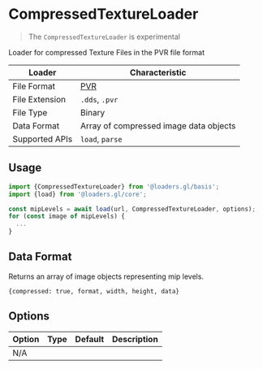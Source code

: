 # CompressedTextureLoader

> The `CompressedTextureLoader` is experimental

Loader for compressed Texture Files in the PVR file format

| Loader         | Characteristic                                             |
| -------------- | ---------------------------------------------------------- |
| File Format    | [PVR](http://cdn.imgtec.com/sdk-documentation/PVR+File+Format.Specification.pdf)                                         |
| File Extension | `.dds`, `.pvr`                                             |
| File Type      | Binary                                                     |
| Data Format    | Array of compressed image data objects |
| Supported APIs | `load`, `parse`                                            |

## Usage

```js
import {CompressedTextureLoader} from '@loaders.gl/basis';
import {load} from '@loaders.gl/core';

const mipLevels = await load(url, CompressedTextureLoader, options);
for (const image of mipLevels) {
  ...
}
```

## Data Format

Returns an array of image objects representing mip levels.

`{compressed: true, format, width, height, data}`

## Options

| Option       | Type   | Default  | Description                                                                  |
| ------------ | ------ | -------- | ---------------------------------------------------------------------------- |
| N/A |   |  |  |
